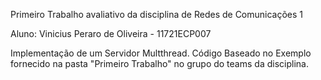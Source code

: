 Primeiro Trabalho avaliativo da disciplina de Redes de Comunicações 1

Aluno: Vinicius Peraro de Oliveira - 11721ECP007

Implementação de um Servidor Multthread.
Código Baseado no Exemplo fornecido na pasta "Primeiro Trabalho" no grupo do teams da disciplina.
